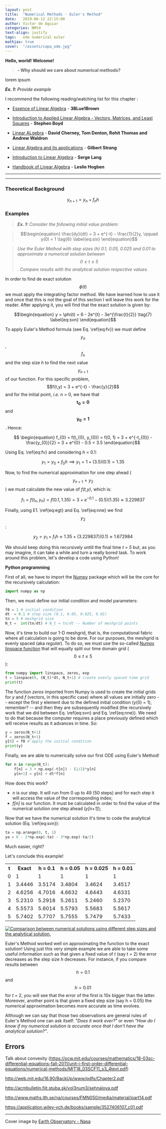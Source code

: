 ```yaml
---
layout: post
title:  "Numerical Methods - Euler's Method"
date:   2019-06-12 22:15:00
author: Victor de Aguiar
categories: NMtd
text-align: justify
tags:	ode numerical euler
mathjax: true
cover:  "/assets/capa_ode.jpg"
---
```

**Hello, world! Welcome!**



> **- Why should we care about numerical methods?**

<p align="justify">
lorem ipsum
</p>

<p align="justify"> <i><b>Ex. 1:</b></i> <i>Provide example</i> </p>

I recommend the following reading/watching list for this chapter :

- [Essence of Linear Algebra](https://www.youtube.com/watch?v=fNk_zzaMoSs&list=PLZHQObOWTQDPD3MizzM2xVFitgF8hE_ab) - **3BLue1Brown**

- [Introduction to Applied Linear Algebra - Vectors, Matrices, and Least Squares](http://vmls-book.stanford.edu/vmls.pdf) - **Stephen Boyd**

- [Linear ALgebra](https://www.math.ucdavis.edu/~linear/linear-guest.pdf) - **David Cherney, Tom Denton, Rohit Thomas and Andrew Waldron**

- [Linear Algebra and its applications](http://www.math.hcmus.edu.vn/~bxthang/Linear%20algebra%20and%20its%20applications.pdf) - **Gilbert Strang**

- [Introduction to Linear Algebra](http://www.math.nagoya-u.ac.jp/~richard/teaching/f2014/Lin_alg_Lang.pdf) - **Serge Lang**

- [Handbook of Linear Algebra](http://www2.fiit.stuba.sk/~kvasnicka/QuantumComputing/Hogben-Handbook%20of%20Linear%20Algebra-%28CRC%20press,%202007%29.pdf) - **Leslie Hogben**

----
----

### Theoretical Background

$$\begin{equation} y_{n+1} = y_{n} + f_{n}h \tag{5} \label{eq:fv} \end{equation}$$

### Examples

> <i><b> Ex. 1: </b> Consider the following initial value problem:</i>

> $$\begin{equation} \frac{dy}{dt} = 3 + e^{-t} - \frac{1}{2}y, \qquad y(0) = 1 \tag{6} \label{eq:six} \end{equation}$$

> <i>Use the Euler Method with step sizes (h) 0.1, 0.05, 0.025 and 0.01 to approximate a numerical solution between $$ 0 \leq t \leq 5 $$. Compare results with the analytical solution respective values.</i> 

In order to find de exact solution $$\phi(t)$$ we must apply the integrating factor method. We have learned how to use it and once that this is not the goal of this section I will leave this work for the reader. After applying it, you will find that the exact solution is given by:

$$\begin{equation} y = \phi(t) = 6 - 2e^{t} - 3e^{\frac{t}{2}} \tag{7} \label{eq:svn} \end{equation}$$  

To apply Euler's Method formula (see Eq. \ref{eq:fv}) we must define $$y_{n}$$, $$f_{n}$$ and the step size *h* to find the next value $$y_{n+1}$$ of our function. For this specific problem, $$f(t,y) = 3 + e^{-t} - \frac{y}{2}$$ and for the initial point, *i.e.* n = 0, we have that $$\mathbf{t_{0} = 0}$$ and $$\mathbf{y_{0} = 1}$$. Hence:

$$ \begin{equation} f_{0} = f(t_{0}, y_{0}) = f(0, 1) = 3 + e^{-t_{0}} - \frac{y_{0}}{2} = 3 + e^{0} - 0.5 = 3.5 \end{equation}$$ 

Using Eq. \ref{eq:fv} and considering *h* = 0.1:

$$\begin{equation} y_{1} = y_{0} + f_{0}h \implies y_{1} = 1 + (3.5)(0.1) = 1.35 \end{equation} \tag{8} \label{eq:egt}$$

Now, to find the numerical approximation for one step ahead ($$y_{n+1} = y_{2}$$) we must calculate the new value of *f(t,y)*, which is:

$$ \begin{equation} f_{1} = f(t_{n}, y_{n}) = f(0.1, 1.35) = 3 + e^{-0.1} - (0.5)(1.35) \approx 3.229837 \tag{9} \label{eq:nne}\end{equation}$$

Finally, using E1. \ref{eq:egt} and Eq. \ref{eq:nne} we find $$y_{2}$$:

$$ \begin{equation} y_{2} = y_{1} + f_{1}h \approx 1.35 + (3.229837)(0.1) \approx 1.672984 \end{equation}$$

We should keep doing this recursively untill the final time *t = 5* but, as you may imagine, it can take a while and turn a really bored task. To work around this problem, let's develop a code using Python!

**Python programming**

First of all, we have to import the [Numpy](https://www.numpy.org/) package which will be the core for the recursively calculation:

```python 
import numpy as np
```
Then, we must define our initial condition and model parameters:

```python
f0 = 1 # initial condition
dt  = 0.1 # step size (0.1, 0.05, 0.025, 0.01) 
tn = 5 # meshgrid size
N_t =  int(tn/dt) # N_t = tn/dt -- Number of meshgrid points
```
Now, it's time to build our 1-D meshgrid, that is, the computational fabric where all calculation is going to be done. For our purposes, the meshgrid is evenly spaced (aka *regular*). To do so, we must use the so-called [Numpy linspace function](https://docs.scipy.org/doc/numpy/reference/generated/numpy.linspace.html) that will equally split our time domain grid ($$0 \leq t \leq 5$$):   

```python
from numpy import linspace, zeros, exp
t = linspace(0, (N_t)*dt, N_t+1) # create evenly spaced time grid
print(t)
```
The function *zeros* imported from Numpy is used to create the initial grids for *y* and *f* (vectors, in this specific case) where all values are initially zero -- except the first *y* element due to the defined initial condition (y(0) = 1), remember? -- and then they are subsequently modified (the recursively work that we did between Eq. \ref{eq:svn} and Eq. \ref{eq:nne}). We need to do that because the computer requires a place previously defined which will receive results as it advances in time. So:

```python       
y = zeros(N_t+1)
f = zeros(N_t+1)
y[0] = f0 # apply the initial condition
print(y)
```

Finally, we are able to numerically solve our first ODE using Euler's Method! 

```python
for n in range(N_t):
    f[n] = 3 + np.exp(-t[n]) - (1/2)*y[n]
    y[n+1] = y[n] + dt*f[n]
```
How does this work? 

- *n* is our step. It will run from 0 up to 49 (50 steps) and for each step it will access the value of the corresponding index;
- *f[n]* is our function. It must be calculated in order to find the value of the numerical solution one step ahead (*y[n+1]*);

Now that we have the numerical solution it's time to code the analytical solution (Eq. \ref{eq:svn}):

```python
ta = np.arange(0, t, 1)
ya = 6 - 2*np.exp(-ta) - 3*np.exp(-ta/2)
```
Much easier, right?

Let's conclude this example! 

<table cellspacing="0" cellpadding="0">
  <tr>
    <th> t </th><th> Exact </th><th> h = 0.1 </th><th> h = 0.05 </th><th> h = 0.025 </th><th> h = 0.01 </th>
  </tr>
  <tr>
    <td>0</td><td>1</td><td>1</td><td>1</td><td>1</td><td>1</td>
  </tr>
  <tr class="even">
    <td>1</td><td>3.4446</td><td>3.5174</td><td>3.4804</td><td>3.4624</td><td>3.4517</td>
  </tr>
  <tr>
    <td>2</td><td>4.6256</td><td>4.7016</td><td>4.6632</td><td>4.6443</td><td>4.6331</td>
  </tr>
  <tr>
    <td>3</td><td>5.2310</td><td>5.2918</td><td>5.2611</td><td>5.2460</td><td>5.2370</td>
  </tr>
  <tr>
    <td>4</td><td>5.5573</td><td>5.6014</td><td>5.5793</td><td>5.5683</td><td>5.5617</td>
  </tr>
  <tr>
    <td>5</td><td>5.7402</td><td>5.7707</td><td>5.7555</td><td>5.7479</td><td>5.7433</td>
  </tr>
</table>

<a href="https://raw.githubusercontent.com/vic1309/lerofly/gh-pages/assets/euler_ex1.png" data-lightbox="euler1-large" data-title="Comparison between numerical solutions using different step sizes and the analytical solution.">
  <img src="https://raw.githubusercontent.com/vic1309/lerofly/gh-pages/assets/euler_ex1.png" title="Comparison between numerical solutions using different step sizes and the analytical solution.">
</a>

Euler's Method worked well on approximating the function to the exact solution! Using just this very simple example we are able to take some useful information such as that given a fixed value of *t* (say t = 2) the error decreases as the step size *h* decreases. For instance, if you compare results between $$h = 0.1$$ and $$h = 0.01$$ for *t* = 2, you will see that the error of the first is 10x bigger than the latter. Moreover, another point is that given a fixed step size (say h = 0.05) the numerical approximation becomes more accurate as time evolves. 

Although we can say that those two observations are general rules of Euler's Method one can ask itself: *"Does it work ever?"* or even *"How do I know if my numerical solution is accurate once that I don't have the analytical solution?"*.  



## Errors

Talk about convexity (https://ocw.mit.edu/courses/mathematics/18-03sc-differential-equations-fall-2011/unit-i-first-order-differential-equations/numerical-methods/MIT18_03SCF11_s3_4text.pdf)

http://web.mit.edu/16.90/BackUp/www/pdfs/Chapter2.pdf

http://acmbulletin.fiit.stuba.sk/vol3num3/sehnalova.pdf

http://www.maths.lth.se/na/courses/FMN050/media/material/part14.pdf

https://application.wiley-vch.de/books/sample/3527406107_c01.pdf

----

Cover image by [Earth Observatory - Nasa](https://earthobservatory.nasa.gov/images/41161/katabatic-winds-rake-antarcticas-terra-nova-bay)

[jekyll]:      http://jekyllrb.com
[jekyll-gh]:   https://github.com/jekyll/jekyll
[jekyll-help]: https://github.com/jekyll/jekyll-help
[highlight]:   https://highlightjs.org/
[lightbox]:    http://lokeshdhakar.com/projects/lightbox2/
[jekyll-archive]: https://github.com/jekyll/jekyll-archives
[liquid]: https://github.com/Shopify/liquid/wiki/Liquid-for-Designers
